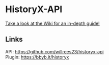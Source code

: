 # HistoryX-API

[Take a look at the Wiki for an in-depth guide!](https://github.com/willrees23/historyx-api/wiki)

## Links
API: https://github.com/willrees23/historyx-api <br>
Plugin: https://bbyb.it/historyx
